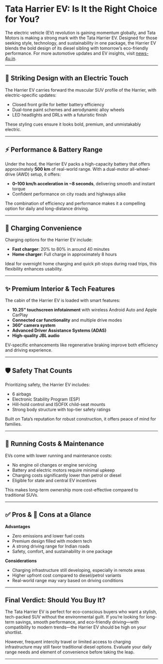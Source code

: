 # Tata Harrier EV: Is It the Right Choice for You?

The electric vehicle (EV) revolution is gaining momentum globally, and Tata Motors is making a strong mark with the Tata Harrier EV. Designed for those seeking style, technology, and sustainability in one package, the Harrier EV blends the bold design of its diesel sibling with tomorrow’s eco-friendly performance. For more automotive updates and EV insights, visit [news-4u.in](https://news-4u.in/).

---

## 🚗 Striking Design with an Electric Touch

The Harrier EV carries forward the muscular SUV profile of the Harrier, with electric-specific updates:
- Closed front grille for better battery efficiency  
- Dual-tone paint schemes and aerodynamic alloy wheels  
- LED headlights and DRLs with a futuristic finish  

These styling cues ensure it looks bold, premium, and unmistakably electric.

---

## ⚡ Performance & Battery Range

Under the hood, the Harrier EV packs a high-capacity battery that offers approximately **500 km** of real-world range. With a dual-motor all-wheel-drive (AWD) setup, it offers:
- **0–100 km/h acceleration in ~8 seconds**, delivering smooth and instant torque  
- Confident performance on city roads and highways alike  

The combination of efficiency and performance makes it a compelling option for daily and long-distance driving.

---

## 🔌 Charging Convenience

Charging options for the Harrier EV include:
- **Fast charger**: 20% to 80% in around 40 minutes  
- **Home charger**: Full charge in approximately 8 hours  

Ideal for overnight home charging and quick pit-stops during road trips, this flexibility enhances usability.

---

## ✨ Premium Interior & Tech Features

The cabin of the Harrier EV is loaded with smart features:
- **10.25" touchscreen infotainment** with wireless Android Auto and Apple CarPlay  
- **Connected car functionality** and multiple drive modes  
- **360° camera system**  
- **Advanced Driver Assistance Systems (ADAS)**  
- **High-quality JBL audio**  

EV-specific enhancements like regenerative braking improve both efficiency and driving experience.

---

## 🛡️ Safety That Counts

Prioritizing safety, the Harrier EV includes:
- 6 airbags  
- Electronic Stability Program (ESP)  
- Hill-hold control and ISOFIX child-seat mounts  
- Strong body structure with top-tier safety ratings  

Built on Tata’s reputation for robust construction, it offers peace of mind for families.

---

## 💸 Running Costs & Maintenance

EVs come with lower running and maintenance costs:
- No engine oil changes or engine servicing  
- Battery and electric motors require minimal upkeep  
- Charging costs significantly lower than petrol or diesel  
- Eligible for state and central EV incentives  

This makes long-term ownership more cost-effective compared to traditional SUVs.

---

## ✅ Pros & 🚫 Cons at a Glance

**Advantages**  
- Zero emissions and lower fuel costs  
- Premium design filled with modern tech  
- A strong driving range for Indian roads  
- Safety, comfort, and sustainability in one package  

**Considerations**  
- Charging infrastructure still developing, especially in remote areas  
- Higher upfront cost compared to diesel/petrol variants  
- Real-world range may vary based on driving conditions  

---

## Final Verdict: Should You Buy It?

The Tata Harrier EV is perfect for eco-conscious buyers who want a stylish, tech-packed SUV without the environmental guilt. If you’re looking for long-term savings, smooth performance, and eco-friendly driving—with compatibility to modern trends—the Harrier EV should be high on your shortlist.

However, frequent intercity travel or limited access to charging infrastructure may still favor traditional diesel options. Evaluate your daily range needs and element of convenience before taking the leap.

---
